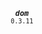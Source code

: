 <p align="center">
  <strong><em><code>dom</code></em></strong><br><small><code>0.3.11</code></small>
</p>
